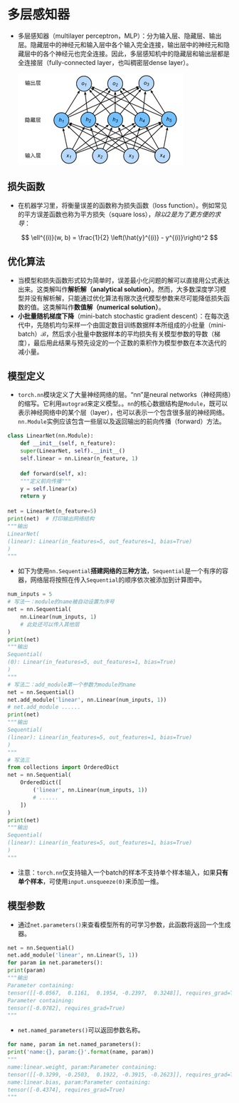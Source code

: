 # 多层感知器

- 多层感知器（multilayer perceptron，MLP）：分为输入层、隐藏层、输出层。隐藏层中的神经元和输入层中各个输入完全连接，输出层中的神经元和隐藏层中的各个神经元也完全连接。因此，多层感知机中的隐藏层和输出层都是全连接层（fully-connected layer，也叫稠密层dense layer）。

  ![多层感知器](imgs/%E5%A4%9A%E5%B1%82%E6%84%9F%E7%9F%A5%E5%99%A8.png)

## 损失函数

- 在机器学习里，将衡量误差的函数称为损失函数（loss function）。例如常见的平方误差函数也称为平方损失（square loss），*除以2是为了更方便的求导*：

$$
\ell^{(i)}(w, b) = \frac{1}{2} \left(\hat{y}^{(i)} - y^{(i)}\right)^2
$$

## 优化算法

- 当模型和损失函数形式较为简单时，误差最小化问题的解可以直接用公式表达出来。这类解叫作**解析解（analytical solution）**。然而，大多数深度学习模型并没有解析解，只能通过优化算法有限次迭代模型参数来尽可能降低损失函数的值。这类解叫作**数值解（numerical solution）**。
- **小批量随机梯度下降**（mini-batch stochastic gradient descent）：在每次迭代中，先随机均匀采样一个由固定数目训练数据样本所组成的小批量（mini-batch）$\mathcal{B}$，然后求小批量中数据样本的平均损失有关模型参数的导数（梯度），最后用此结果与预先设定的一个正数的乘积作为模型参数在本次迭代的减小量。

## 模型定义

- `torch.nn`模块定义了大量神经网络的层。“nn”是neural networks（神经网络）的缩写。它利用`autograd`来定义模型。。`nn`的核心数据结构是`Module`，既可以表示神经网络中的某个层（layer），也可以表示一个包含很多层的神经网络。`nn.Module`实例应该包含一些层以及返回输出的前向传播（forward）方法。

~~~python
class LinearNet(nn.Module):
    def __init__(self, n_feature):
    super(LinearNet, self).__init__()
    self.linear = nn.Linear(n_feature, 1)

    def forward(self, x):
    """定义前向传播"""
    y = self.linear(x)
    return y

net = LinearNet(n_feature=5)
print(net)  # 打印输出网络结构
"""输出
LinearNet(
(linear): Linear(in_features=5, out_features=1, bias=True)
)
"""
~~~

- 如下为使用`nn.Sequential`**搭建网络的三种方法**，`Sequential`是一个有序的容器，网络层将按照在传入`Sequential`的顺序依次被添加到计算图中。

~~~python
num_inputs = 5
# 写法一：module的name被自动设置为序号
net = nn.Sequential(
    nn.Linear(num_inputs, 1)
    # 此处还可以传入其他层
)
print(net)
"""输出
Sequential(
(0): Linear(in_features=5, out_features=1, bias=True)
)
"""
# 写法二：add_module第一个参数为module的name
net = nn.Sequential()
net.add_module('linear', nn.Linear(num_inputs, 1))
# net.add_module ......
print(net)
"""输出
Sequential(
(linear): Linear(in_features=5, out_features=1, bias=True)
)
"""
# 写法三
from collections import OrderedDict
net = nn.Sequential(
    OrderedDict([
        ('linear', nn.Linear(num_inputs, 1))
        # ......
    ])
)
print(net)
"""输出
Sequential(
(linear): Linear(in_features=5, out_features=1, bias=True)
)
"""
~~~

- 注意：`torch.nn`仅支持输入一个batch的样本不支持单个样本输入，如果**只有单个样本**，可使用`input.unsqueeze(0)`来添加一维。

## 模型参数

- 通过`net.parameters()`来查看模型所有的可学习参数，此函数将返回一个生成器。

~~~python
net = nn.Sequential()
net.add_module('linear', nn.Linear(5, 1))
for param in net.parameters():
print(param)
"""输出
Parameter containing:
tensor([[-0.0567,  0.1161,  0.1954, -0.2397,  0.3248]], requires_grad=True)
Parameter containing:
tensor([-0.0782], requires_grad=True)
"""
~~~

- `net.named_parameters()`可以返回参数名称。

~~~python
for name, param in net.named_parameters():
print('name:{}, param:{}'.format(name, param))
"""
name:linear.weight, param:Parameter containing:
tensor([[-0.3299, -0.2503,  0.1922, -0.3915, -0.2623]], requires_grad=True)
name:linear.bias, param:Parameter containing:
tensor([-0.4374], requires_grad=True)
"""
~~~



